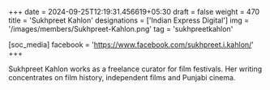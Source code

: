 +++
date = 2024-09-25T12:19:31.456619+05:30
draft = false
weight = 470
title = 'Sukhpreet Kahlon'
designations = ['Indian Express Digital']
img = '/images/members/Sukhpreet-Kahlon.png'
tag = 'sukhpreetkahlon'

[soc_media]
facebook = 'https://www.facebook.com/sukhpreet.i.kahlon/'
+++

Sukhpreet Kahlon works as a freelance curator for film festivals. Her writing concentrates on film history, independent films and Punjabi cinema.
